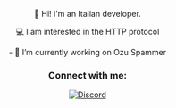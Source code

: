 <p align="center"> 👋 Hi! i'm an Italian developer.</p>
<p align="center"> 💻 I am interested in the HTTP protocol</p>
<p align="center"> - 🔭 I’m currently working on Ozu Spammer</p>



<h3 align="center">Connect with me:</h3>
<p align="center">
    <a href="https://discordapp.com/users/853374852559274014">
   <img alt="Discord" src="https://img.shields.io/badge/swaps%231337-Discord-%231c03fc'"></a>  
</p>
